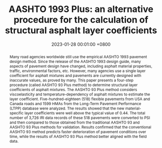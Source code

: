 ---
title:          "AASHTO 1993 Plus: an alternative procedure for the calculation of structural asphalt layer coefficients"
date:           2023-01-28 00:01:00 +0800
selected:       false
pub:            "International Journal of Pavement Engineering (IJPE)"
pub_date:       "2023"
abstract: >-
  Many road agencies worldwide still use the empirical AASHTO 1993 pavement design method. Since the release of the AASHTO 1993 design guide, many aspects of pavement design have changed, including asphalt material properties, traffic, environmental factors, etc. However, many agencies use a single layer coefficient for asphalt mixtures and pavements are currently designed with inaccurate values, as proved by many. This paper presents a four-step procedure (called AASHTO 93 Plus method) to determine structural layer coefficients of asphalt mixtures. The AASHTO 93 Plus method considers viscoelasticity and temperature-dependency of asphalt mixtures to estimate the layer coefficient. Five-hundred-eighteen (518) flexible pavements from USA and Canada roads and 1599 HMAs from the Long-Term Pavement Performance (LTPP) database were analyzed. The results showed that the new material-specific layer coefficients were well above the typical value of 0.44. The total number of 3,726 IRI data records of these 518 pavements were converted to PSI and then compared to those obtained from the traditional AASHTO 93 and AASHTO 93 Plus methods for validation. Results confirmed that the conventional AASHTO 93 method predicts faster deterioration of pavement conditions over time, while the results of AASHTO 93 Plus method better aligned with the field data.
cover:          /assets/images/covers/2023_AASHTO93Plus.png
authors:
  - S. Farhad Abdollahi
  - Michele Lanotte
  - M. Emin Kutay
  - Hussain Bahia
links:
  Paper: https://www.tandfonline.com/doi/abs/10.1080/10298436.2022.2118273
---
